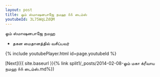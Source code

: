 ```yaml
---
layout: post
title: ஓம் ஸ்மாஷனபாஜே நமஹ ௧௧ டைம்ஸ்
youtubeId: 3L75WqLZdQM
---
```

 
 
 ஓம் ஸ்மாஷனபாஜே நமஹ  
 
 -  தகன மைதானத்தில் வசிப்பவர் 
 
  
 
  
 
 
 
 
 
 


{% include youtubePlayer.html id=page.youtubeId %}
 
[Next]({{ site.baseurl }}{% link  split1/_posts/2014-02-08-ஓம் மகா க்ரீவாய நமஹ ௧௧ டைம்ஸ்.md%})
 
